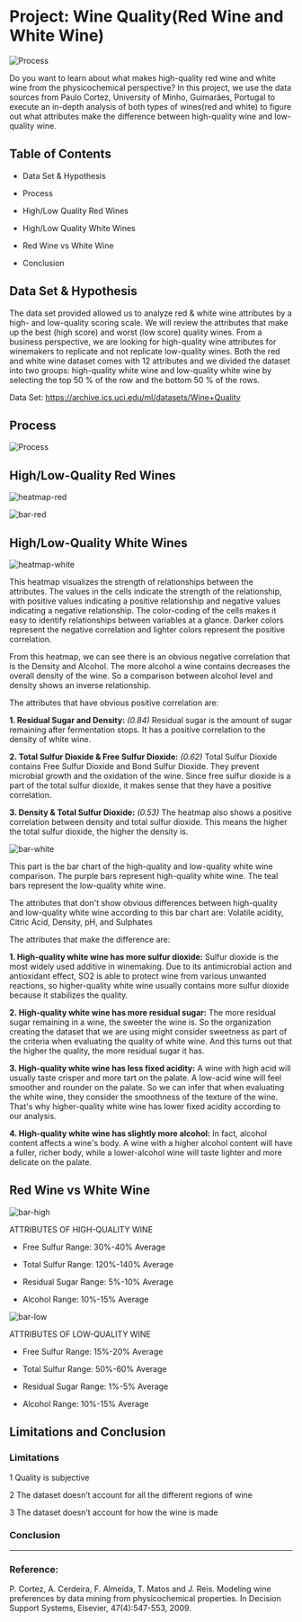 # Project: Wine Quality(Red Wine and White Wine)

![Process](Image/red_white.jpg)

Do you want to learn about what makes high-quality red wine and white wine from the physicochemical perspective? In this project, we use the data sources from Paulo Cortez, University of Minho, Guimarães, Portugal to execute an in-depth analysis of both types of wines(red and white) to figure out what attributes make the difference between high-quality wine and low-quality wine.


## Table of Contents

* Data Set & Hypothesis

* Process

* High/Low Quality Red Wines

* High/Low Quality White Wines

* Red Wine vs White Wine

* Conclusion 

## Data Set & Hypothesis

The data set provided allowed us to analyze red & white wine attributes by a high- and low-quality scoring scale. We will review the attributes that make up the best (high score) and worst (low score) quality wines.  From a business perspective, we are looking for high-quality wine attributes for winemakers to replicate and not replicate low-quality wines. 
Both the red and white wine dataset comes with 12 attributes and we divided the dataset into two groups: high-quality white wine and low-quality white wine by selecting the top 50 % of the row and the bottom 50 % of the rows.

Data Set: https://archive.ics.uci.edu/ml/datasets/Wine+Quality

## Process

![Process](Image/process.jpg)

## High/Low-Quality Red Wines
![heatmap-red](Image/heatmap-red.jpg)


![bar-red](Image/bar-red.jpg)

## High/Low-Quality White Wines
![heatmap-white](Image/heatmap-white.jpg)

This heatmap visualizes the strength of relationships between the attributes.  The values in the cells indicate the strength of the relationship, with positive values indicating a positive relationship and negative values indicating a negative relationship. The color-coding of the cells makes it easy to identify relationships between variables at a glance. Darker colors represent the negative correlation and lighter colors represent the positive correlation. 


From this heatmap, we can see there is an obvious negative correlation that is the Density and Alcohol. The more alcohol a wine contains decreases the overall density of the wine. So a comparison between alcohol level and density shows an inverse relationship.

The attributes that have obvious positive correlation are: 

**1. Residual Sugar and Density:**  *(0.84)* Residual sugar is the amount of sugar remaining after fermentation stops. It has a positive correlation to the density of white wine.

**2. Total Sulfur Dioxide & Free Sulfur Dioxide:** *(0.62)* Total Sulfur Dioxide contains Free Sulfur Dioxide and Bond Sulfur Dioxide. They prevent microbial growth and the oxidation of the wine. Since free sulfur dioxide is a part of the total sulfur dioxide, it makes sense that they have a positive correlation.

**3. Density & Total Sulfur Dioxide:** *(0.53)* The heatmap also shows a positive correlation between density and total sulfur dioxide. This means the higher the total sulfur dioxide, the higher the density is.

![bar-white](Image/bar-white.jpg)

This part is the bar chart of the high-quality and low-quality white wine comparison. The purple bars represent high-quality white wine. The teal bars represent the low-quality white wine. 

The attributes that don't show obvious differences between high-quality and low-quality white wine according to this bar chart are: Volatile acidity, Citric Acid, Density, pH, and Sulphates

The attributes that make the difference are:

**1. High-quality white wine has more sulfur dioxide:** Sulfur dioxide is the most widely used additive in winemaking. Due to its antimicrobial action and antioxidant effect, SO2 is able to protect wine from various unwanted reactions, so higher-quality white wine usually contains more sulfur dioxide because it stabilizes the quality.


**2. High-quality white wine has more residual sugar:** The more residual sugar remaining in a wine, the sweeter the wine is. So the organization creating the dataset that we are using might consider sweetness as part of the criteria when evaluating the quality of white wine. And this turns out that the higher the quality, the more residual sugar it has.

**3. High-quality white wine has less fixed acidity:** A wine with high acid will usually taste crisper and more tart on the palate. A low-acid wine will feel smoother and rounder on the palate. So we can infer that when evaluating the white wine, they consider the smoothness of the texture of the wine. That's why higher-quality white wine has lower fixed acidity according to our analysis.

**4. High-quality white wine has slightly more alcohol:** In fact, alcohol content affects a wine's body. A wine with a higher alcohol content will have a fuller, richer body, while a lower-alcohol wine will taste lighter and more delicate on the palate. 


## Red Wine vs White Wine

![bar-high](Image/bar-high.jpg)


ATTRIBUTES OF HIGH-QUALITY WINE

* Free Sulfur Range: 30%-40% Average

* Total Sulfur Range: 120%-140% Average

* Residual Sugar Range: 5%-10% Average

* Alcohol Range: 10%-15% Average

![bar-low](Image/bar-low.jpg)

ATTRIBUTES OF LOW-QUALITY WINE

* Free Sulfur Range: 15%-20% Average

* Total Sulfur Range: 50%-60% Average

* Residual Sugar Range: 1%-5% Average

* Alcohol Range: 10%-15% Average


## Limitations and Conclusion
### Limitations

1 Quality is subjective 

2 The dataset doesn’t account for all the different regions of wine 

3 The dataset doesn’t account for how the wine is made 

### Conclusion






--------------------------------------------------------------------------------------------
### Reference:
P. Cortez, A. Cerdeira, F. Almeida, T. Matos and J. Reis.
Modeling wine preferences by data mining from physicochemical properties. In Decision Support Systems, Elsevier, 47(4):547-553, 2009.
